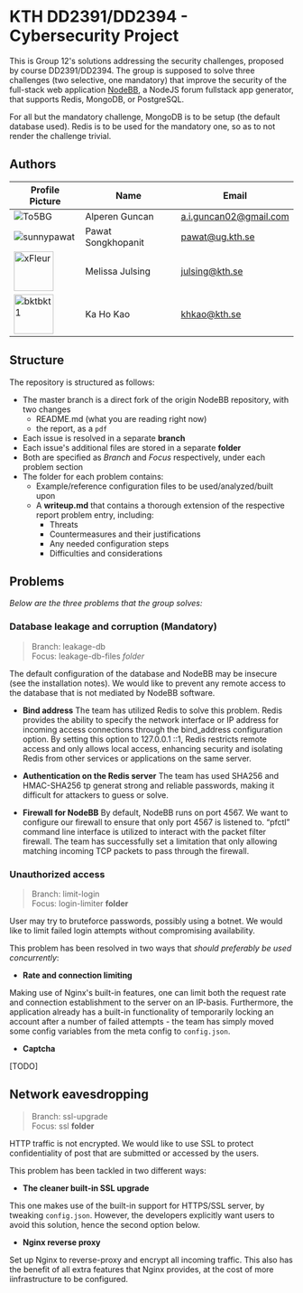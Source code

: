 # KTH DD2391/DD2394 - Cybersecurity Project

This is Group 12's solutions addressing the security challenges, proposed by course DD2391/DD2394. The group is supposed to solve three challenges (two selective, one mandatory) that improve the security of the full-stack web application [NodeBB](https://github.com/NodeBB/NodeBB), a NodeJS forum fullstack app generator, that supports Redis, MongoDB, or PostgreSQL.  

For all but the mandatory challenge, MongoDB is to be setup (the default database used). Redis is to be used for the mandatory one, so as to not render the challenge trivial.

## Authors

| Profile Picture | Name | Email |
|---|---|---|
| ![To5BG](https://github.com/to5bg.png?size=70) | Alperen Guncan | a.i.guncan02@gmail.com |
| ![sunnypawat](https://github.com/sunnypawat.png?size=70) | Pawat Songkhopanit | pawat@ug.kth.se |
| <img src="https://avatars.githubusercontent.com/u/34583592?v=4" alt="xFleur" width="70"/> | Melissa Julsing | julsing@kth.se |
| <img src="https://avatars.githubusercontent.com/u/112628985?v=4" alt="bktbkt1" width="70"/> | Ka Ho Kao | khkao@kth.se |

## Structure

The repository is structured as follows:
* The master branch is a direct fork of the origin NodeBB repository, with two changes
    * README.md (what you are reading right now)
    * the report, as a `pdf`
* Each issue is resolved in a separate **branch**
* Each issue's additional files are stored in a separate **folder**
* Both are specified as *Branch* and *Focus* respectively, under each problem section
* The folder for each problem contains:
    * Example/reference configuration files to be used/analyzed/built upon
    * A **writeup.md** that contains a thorough extension of the respective report problem entry, including:
        * Threats
        * Countermeasures and their justifications
        * Any needed configuration steps
        * Difficulties and considerations

## Problems
*Below are the three problems that the group solves:*

### Database leakage and corruption (Mandatory)
> Branch: leakage-db  
> Focus: leakage-db-files *folder*

The default configuration of the database and NodeBB may be insecure (see the installation notes). We would like to prevent any remote access to the database that is not mediated by NodeBB software.  

- **Bind address**
The team has utilized Redis to solve this problem. Redis provides the ability to specify the network interface or IP address for incoming access connections through the bind_address configuration option. By setting this option to 127.0.0.1 ::1, Redis restricts remote access and only allows local access, enhancing security and isolating Redis from other services or applications on the same server.

- **Authentication on the Redis server**
The team has used SHA256 and HMAC-SHA256 tp generat strong and reliable passwords, making it difficult for attackers to guess or solve.

- **Firewall for NodeBB**
By default, NodeBB runs on port 4567. We want to configure our firewall to ensure that only port 4567 is listened to. “pfctl” command line interface is utilized to interact with the packet filter firewall. The team has successfully set a limitation that only allowing matching incoming TCP packets to pass through the firewall.


### Unauthorized access
> Branch: limit-login  
> Focus: login-limiter **folder**

User may try to bruteforce passwords, possibly using a botnet. We would like to limit failed login attempts without compromising availability.  

This problem has been resolved in two ways that *should preferably be used concurrently*:

- **Rate and connection limiting**

Making use of Nginx's built-in features, one can limit both the request rate and connection establishment to the server on an IP-basis. Furthermore, the application already has a built-in functionality of temporarily locking an account after a number of failed attempts - the team has simply moved some config variables from the meta config to `config.json`.

- **Captcha**

[TODO]

## Network eavesdropping
> Branch: ssl-upgrade  
> Focus: ssl **folder**

HTTP traffic is not encrypted. We would like to use SSL to protect confidentiality of post that are submitted or accessed by the users.  

This problem has been tackled in two different ways:

- **The cleaner built-in SSL upgrade**

This one makes use of the built-in support for HTTPS/SSL server, by tweaking `config.json`. However, the developers explicitly want users to avoid this solution, hence the second option below.

- **Nginx reverse proxy**

Set up Nginx to reverse-proxy and encrypt all incoming traffic. This also has the benefit of all extra features that Nginx provides, at the cost of more iinfrastructure to be configured.

